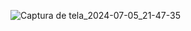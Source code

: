 ![Captura de tela_2024-07-05_21-47-35](https://github.com/user-attachments/assets/af4331b5-5d6c-4084-80ab-b0b50a38c2bf)
